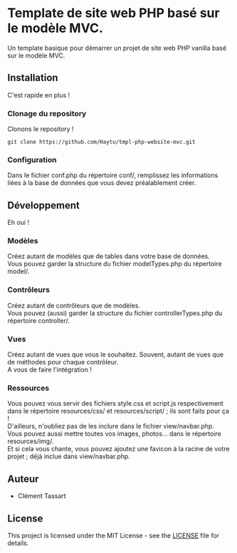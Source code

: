 # Template de site web PHP basé sur le modèle MVC.
Un template basique pour démarrer un projet de site web PHP vanilla basé sur le modèle MVC.

## Installation
C'est rapide en plus !

### Clonage du repository
Clonons le repository !

```
git clone https://github.com/Haytu/tmpl-php-website-mvc.git
```

### Configuration

Dans le fichier conf.php du répertoire conf/, remplissez les informations liées à la base de données que vous devez préalablement créer.

## Développement
Eh oui !

### Modèles
Créez autant de modèles que de tables dans votre base de données.  
Vous pouvez garder la structure du fichier modelTypes.php du répertoire model/.

### Contrôleurs
Créez autant de contrôleurs que de modèles.  
Vous pouvez (aussi) garder la structure du fichier controllerTypes.php du répertoire controller/.

### Vues
Créez autant de vues que vous le souhaitez. Souvent, autant de vues que de méthodes pour chaque contrôleur.  
A vous de faire l'intégration !

### Ressources
Vous pouvez vous servir des fichiers style.css et script.js respectivement dans le répertoire resources/css/ et resources/script/ ; ils sont faits pour ça !  
D'ailleurs, n'oubliez pas de les inclure dans le fichier view/navbar.php.  
Vous pouvez aussi mettre toutes vos images, photos... dans le répertoire resources/img/.  
Et si cela vous chante, vous pouvez ajoutez une favicon à la racine de votre projet ; déjà inclue dans view/navbar.php.

## Auteur

* Clément Tassart

## License

This project is licensed under the MIT License - see the [LICENSE](LICENSE) file for details.
